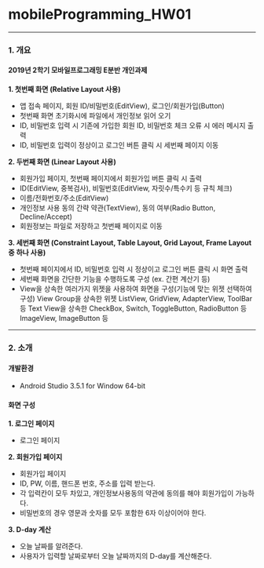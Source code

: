 # mobileProgramming_HW01

- - -

### 1. 개요

#### 2019년 2학기 모바일프로그래밍 E분반 개인과제

**1. 첫번째 화면 (Relative Layout 사용)**
- 앱 접속 페이지, 회원 ID/비밀번호(EditView), 로그인/회원가입(Button)
- 첫번째 화면 초기화시에 파일에서 개인정보 읽어 오기
- ID, 비밀번호 입력 시 기존에 가입한 회원 ID, 비밀번호 체크 오류 시 에러 메시지 출력
- ID, 비밀번호 입력이 정상이고 로그인 버튼 클릭 시 세번째 페이지 이동 

**2. 두번째 화면 (Linear Layout 사용)**
- 회원가입 페이지, 첫번째 페이지에서 회원가입 버튼 클릭 시 출력
- ID(EditView, 중복검사), 비밀번호(EditView, 자릿수/특수키 등 규칙 체크)
- 이름/전화번호/주소(EditView)
- 개인정보 사용 동의 간략 약관(TextView), 동의 여부(Radio Button, Decline/Accept)
- 회원정보는 파일로 저장하고 첫번째 페이지로 이동

**3. 세번째 화면 (Constraint Layout, Table Layout, Grid Layout, Frame Layout 중 하나 사용)**
- 첫번째 페이지에서 ID, 비밀번호 입력 시 정상이고 로그인 버튼 클릭 시 화면 출력
- 세번째 화면을 간단한 기능을 수행하도록 구성 (ex. 간편 계산기 등)
- View을 상속한 여러가지 위젯을 사용하여 화면을 구성(기능에 맞는 위젯 선택하여 구성)
  View Group을 상속한 위젯 ListView, GridView, AdapterView, ToolBar 등
  Text View을 상속한 CheckBox, Switch, ToggleButton, RadioButton 등
  ImageView, ImageButton 등

- - -

### 2. 소개
#### 개발환경

* Android Studio 3.5.1 for Window 64-bit


#### 화면 구성

**1. 로그인 페이지**
* 로그인 페이지

**2. 회원가입 페이지**
* 회원가입 페이지
* ID, PW, 이름, 핸드폰 번호, 주소를 입력 받는다.
* 각 입력칸이 모두 차있고, 개인정보사용동의 약관에 동의를 해야 회원가입이 가능하다.
* 비밀번호의 경우 영문과 숫자를 모두 포함한 6자 이상이어야 한다.

**3. D-day 계산**
* 오늘 날짜를 알려준다.
* 사용자가 입력할 날짜로부터 오늘 날짜까지의 D-day를 계산해준다.

